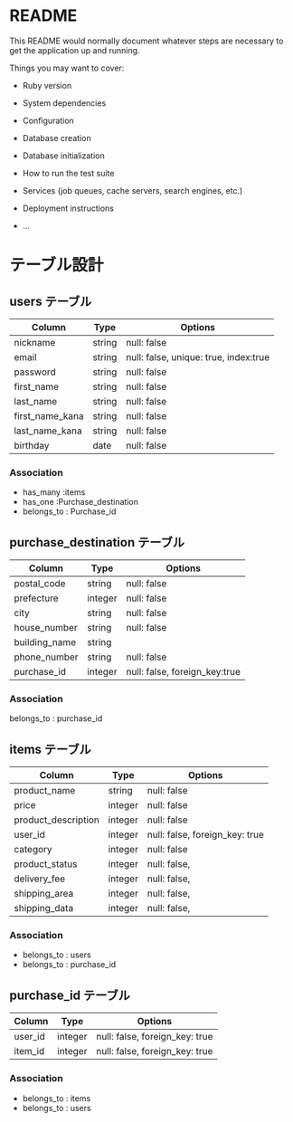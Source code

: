 # README

This README would normally document whatever steps are necessary to get the
application up and running.

Things you may want to cover:

* Ruby version

* System dependencies

* Configuration

* Database creation

* Database initialization

* How to run the test suite

* Services (job queues, cache servers, search engines, etc.)

* Deployment instructions

* ...

# テーブル設計

## users テーブル

| Column          | Type   | Options     |
| --------------- | ------ | ----------- |
| nickname        | string | null: false |
| email           | string | null: false, unique: true, index:true |
| password        | string | null: false |
| first_name      | string | null: false |
| last_name       | string | null: false |
| first_name_kana | string | null: false |
| last_name_kana  | string | null: false |
| birthday        | date   | null: false |



### Association

- has_many :items
- has_one :Purchase_destination
- belongs_to : Purchase_id

## purchase_destination テーブル

| Column          | Type    | Options                         |
| --------------- | ------  | ------------------------------- |
| postal_code     | string  | null: false                     |
| prefecture      | integer | null: false                     |
| city            | string  | null: false                     |
| house_number    | string  | null: false                     |
| building_name   | string  |                                 |
| phone_number    | string  | null: false                     |
| purchase_id     | integer | null: false, foreign_key:true   |


### Association
belongs_to : purchase_id




## items テーブル

| Column               | Type       | Options                        |
| -------------------- | ---------- | ------------------------------ |
| product_name         | string     | null: false                    |
| price                | integer    | null: false                    |
| product_description  | integer    | null: false                    |
| user_id              | integer    | null: false, foreign_key: true |
| category             | integer    | null: false                    |
| product_status       | integer    | null: false,                   |
| delivery_fee         | integer    | null: false,                   |
| shipping_area        | integer    | null: false,                   |
| shipping_data        | integer    | null: false,                   |


### Association

- belongs_to : users
- belongs_to : purchase_id


## purchase_id テーブル

| Column         | Type    | Options                        |
| -------------- | ------- | ------------------------------ |
| user_id        | integer | null: false, foreign_key: true |
| item_id        | integer | null: false, foreign_key: true |


### Association

- belongs_to : items
- belongs_to : users